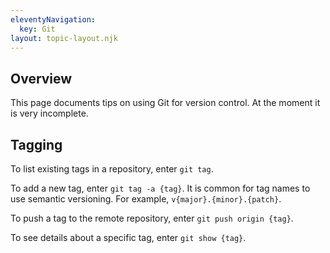 ```yaml
---
eleventyNavigation:
  key: Git
layout: topic-layout.njk
---
```


## Overview

This page documents tips on using Git for version control.
At the moment it is very incomplete.

## Tagging

To list existing tags in a repository, enter `git tag`.

To add a new tag, enter `git tag -a {tag}`.
It is common for tag names to use semantic versioning.
For example, `v{major}.{minor}.{patch}`.

To push a tag to the remote repository, enter `git push origin {tag}`.

To see details about a specific tag, enter `git show {tag}`.
